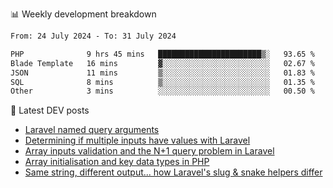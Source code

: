 📊 Weekly development breakdown
<!--START_SECTION:waka-->

```txt
From: 24 July 2024 - To: 31 July 2024

PHP              9 hrs 45 mins   ███████████████████████▒░   93.65 %
Blade Template   16 mins         ▓░░░░░░░░░░░░░░░░░░░░░░░░   02.67 %
JSON             11 mins         ▒░░░░░░░░░░░░░░░░░░░░░░░░   01.83 %
SQL              8 mins          ▒░░░░░░░░░░░░░░░░░░░░░░░░   01.35 %
Other            3 mins          ░░░░░░░░░░░░░░░░░░░░░░░░░   00.50 %
```

<!--END_SECTION:waka-->

📕 Latest DEV posts
<!-- BLOG-POST-LIST:START -->
- [Laravel named query arguments](https://dev.to/michaelvickersuk/laravel-named-query-arguments-28kd)
- [Determining if multiple inputs have values with Laravel](https://dev.to/michaelvickersuk/determining-if-multiple-inputs-have-values-with-laravel-km6)
- [Array inputs validation and the N+1 query problem in Laravel](https://dev.to/michaelvickersuk/array-inputs-validation-and-the-n1-query-problem-in-laravel-2agb)
- [Array initialisation and key data types in PHP](https://dev.to/michaelvickersuk/array-initialisation-and-key-data-types-in-php-1e5b)
- [Same string, different output... how Laravel&#39;s slug &amp; snake helpers differ](https://dev.to/michaelvickersuk/same-string-different-output-how-laravels-slug-snake-helpers-differ-1ccj)
<!-- BLOG-POST-LIST:END -->
